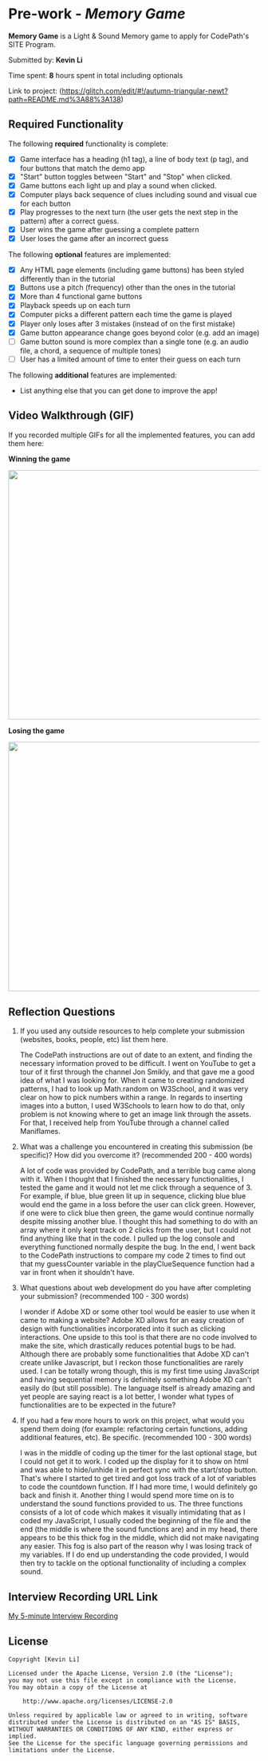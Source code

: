 # Pre-work - *Memory Game*

**Memory Game** is a Light & Sound Memory game to apply for CodePath's SITE Program. 

Submitted by: **Kevin Li**

Time spent: **8** hours spent in total including optionals

Link to project: (https://glitch.com/edit/#!/autumn-triangular-newt?path=README.md%3A88%3A138)

## Required Functionality

The following **required** functionality is complete:

* [x] Game interface has a heading (h1 tag), a line of body text (p tag), and four buttons that match the demo app
* [x] "Start" button toggles between "Start" and "Stop" when clicked. 
* [x] Game buttons each light up and play a sound when clicked. 
* [x] Computer plays back sequence of clues including sound and visual cue for each button
* [x] Play progresses to the next turn (the user gets the next step in the pattern) after a correct guess. 
* [x] User wins the game after guessing a complete pattern
* [x] User loses the game after an incorrect guess

The following **optional** features are implemented:

* [x] Any HTML page elements (including game buttons) has been styled differently than in the tutorial
* [x] Buttons use a pitch (frequency) other than the ones in the tutorial
* [x] More than 4 functional game buttons
* [x] Playback speeds up on each turn
* [x] Computer picks a different pattern each time the game is played
* [x] Player only loses after 3 mistakes (instead of on the first mistake)
* [x] Game button appearance change goes beyond color (e.g. add an image)
* [ ] Game button sound is more complex than a single tone (e.g. an audio file, a chord, a sequence of multiple tones)
* [ ] User has a limited amount of time to enter their guess on each turn

The following **additional** features are implemented:

- List anything else that you can get done to improve the app!

## Video Walkthrough (GIF)

If you recorded multiple GIFs for all the implemented features, you can add them here:

**Winning the game**

<img src="http://g.recordit.co/FFwS1xFQox.gif" width=790 height=500><br>

**Losing the game**

<img src="http://g.recordit.co/JPnYWQeHU0.gif" width=790 height=500><br>

## Reflection Questions
1. If you used any outside resources to help complete your submission (websites, books, people, etc) list them here. 

    The CodePath instructions are out of date to an extent, and finding the necessary information proved to be difficult. 
    I went on YouTube to get a tour of it first through the channel Jon Smikly, and that gave me a good idea of what I was looking for.
    When it came to creating randomized patterns, I had to look up Math.random on W3School, and it was very clear on how to pick numbers within a range.
    In regards to inserting images into a button, I used W3Schools to learn how to do that, only problem is not knowing where to get an image link through the assets.
    For that, I received help from YouTube through a channel called Maniflames.

2. What was a challenge you encountered in creating this submission (be specific)? How did you overcome it? (recommended 200 - 400 words) 

    A lot of code was provided by CodePath, and a terrible bug came along with it. When I thought that I finished the necessary functionalities,
    I tested the game and it would not let me click through a sequence of 3. For example, if blue, blue green lit up in sequence, clicking blue blue would end the game
    in a loss before the user can click green. However, if one were to click blue then green, the game would continue normally despite missing another blue.
    I thought this had something to do with an array where it only kept track on 2 clicks from the user, but I could not find anything like that in the code.
    I pulled up the log console and everything functioned normally despite the bug. In the end, I went back to the CodePath instructions to compare my code
    2 times to find out that my guessCounter variable in the playClueSequence function had a var in front when it shouldn't have.

3. What questions about web development do you have after completing your submission? (recommended 100 - 300 words) 

    I wonder if Adobe XD or some other tool would be easier to use when it came to making a website? Adobe XD allows for
    an easy creation of design with functionalities incorporated into it such as clicking interactions. One upside to this tool is that
    there are no code involved to make the site, which drastically reduces potential bugs to be had.
    Although there are probably some functionalities that Adobe XD can't create unlike Javascript, but I reckon those functionalities are rarely used.
    I can be totally wrong though, this is my first time using JavaScript and having sequential memory is definitely something Adobe XD can't easily do (but still possible).
    The language itself is already amazing and yet people are saying react is a lot better, I wonder what types of functionalities are to be expected in the future?

4. If you had a few more hours to work on this project, what would you spend them doing (for example: refactoring certain functions, adding additional features, etc). Be specific. (recommended 100 - 300 words) 

    I was in the middle of coding up the timer for the last optional stage, but I could not get it to work.
    I coded up the display for it to show on html and was able to hide/unhide it in perfect sync with the start/stop button.
    That's where I started to get tired and got loss track of a lot of variables to code the countdown function.
    If I had more time, I would definitely go back and finish it.
    Another thing I would spend more time on is to understand the sound functions provided to us.
    The three functions consists of a lot of code which makes it visually intimidating that as I coded my JavaScript, I usually coded the beginning of the file
    and the end (the middle is where the sound functions are) and in my head, there appears to be this thick fog in the middle, which did not make navigating
    any easier. This fog is also part of the reason why I was losing track of my variables.
    If I do end up understanding the code provided, I would then try to tackle on the optional functionality of including a complex sound.



## Interview Recording URL Link

[My 5-minute Interview Recording](your-link-here)


## License

    Copyright [Kevin Li]

    Licensed under the Apache License, Version 2.0 (the "License");
    you may not use this file except in compliance with the License.
    You may obtain a copy of the License at

        http://www.apache.org/licenses/LICENSE-2.0

    Unless required by applicable law or agreed to in writing, software
    distributed under the License is distributed on an "AS IS" BASIS,
    WITHOUT WARRANTIES OR CONDITIONS OF ANY KIND, either express or implied.
    See the License for the specific language governing permissions and
    limitations under the License.
